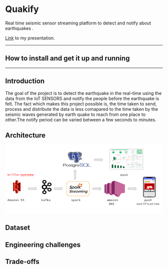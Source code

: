 # Quakify

Real time seismic sensor streaming platform to detect and notify about earthquakes .

[Link](https://docs.google.com/presentation/d/1QrUJkKewzaLInuhdTyb9JTEMNlFi4kaIZksZlDQ-o4Y/edit?usp=sharing) to my presentation.

<hr/>

## How to install and get it up and running


<hr/>

## Introduction
The goal of the project is to detect the earthquake in the real-time using the data from the IoT SENSORS and notify the people before the earthquake is felt. The fact which makes this project possible is, the time taken to send, process and distribute the data is less comapared to the time taken by the seismic waves generated by earth quake to reach from one place to other.The notify period can be varied between a few seconds to minutes. 

## Architecture
![Architecture](https://github.com/nidheesh6/earlyearthquake/blob/master/documents/pipeline.png)

## Dataset

## Engineering challenges

## Trade-offs
